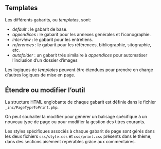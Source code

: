 


## Templates

Les différents gabarits, ou *templates*, sont:

* *default* : le gabarit de base.
* *appendices* : le gabarit pour les annexes générales et l’iconographie.
* *interview* : le gabarit pour les entretiens. 
* *references* : le gabarit pour les références, bibliographie, sitographie, etc.
* *autofolder* : un gabarit très similaire à *appendices* pour automatiser l’inclusion d’un dossier d’images

Les logiques de _templates_ peuvent être étendues pour prendre en charge d’autres logiques de mise en page. 

## Étendre ou modifier l’outil

La structure HTML englobante de chaque gabarit est définie dans le fichier `_inc/PageTypeToPrint.php`.

On peut souhaiter la modifier pour générer un balisage spécifique à un nouveau type de page ou pour modifier la gestion des titres courants.

Les styles spécifiques associés à chaque gabarit de page sont gérés dans les deux fichiers `css/style.css` et `css/print.css` présents dans le thème, dans des sections aisément repérables grâce aux commentaires.
